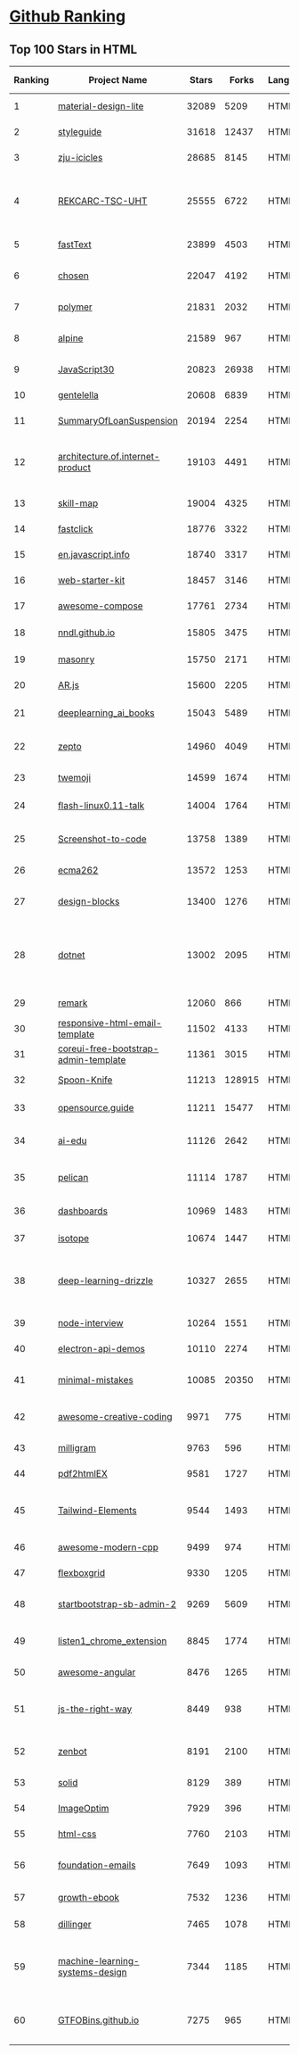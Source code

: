 [Github Ranking](../README.md)
==========

## Top 100 Stars in HTML

| Ranking | Project Name | Stars | Forks | Language | Open Issues | Description | Last Commit |
| ------- | ------------ | ----- | ----- | -------- | ----------- | ----------- | ----------- |
| 1 | [material-design-lite](https://github.com/google/material-design-lite) | 32089 | 5209 | HTML | 363 | Material Design Components in HTML/CSS/JS | 2022-08-22T19:39:49Z |
| 2 | [styleguide](https://github.com/google/styleguide) | 31618 | 12437 | HTML | 185 | Style guides for Google-originated open-source projects | 2022-09-01T02:00:50Z |
| 3 | [zju-icicles](https://github.com/QSCTech/zju-icicles) | 28685 | 8145 | HTML | 8 | 浙江大学课程攻略共享计划 | 2022-08-24T09:36:12Z |
| 4 | [REKCARC-TSC-UHT](https://github.com/PKUanonym/REKCARC-TSC-UHT) | 25555 | 6722 | HTML | 0 | 清华大学计算机系课程攻略 Guidance for courses in Department of Computer Science and Technology, Tsinghua University | 2022-08-27T13:07:50Z |
| 5 | [fastText](https://github.com/facebookresearch/fastText) | 23899 | 4503 | HTML | 429 | Library for fast text representation and classification. | 2022-08-09T22:59:21Z |
| 6 | [chosen](https://github.com/harvesthq/chosen) | 22047 | 4192 | HTML | 247 | Deprecated - Chosen is a library for making long, unwieldy select boxes more friendly. | 2022-08-15T23:08:36Z |
| 7 | [polymer](https://github.com/Polymer/polymer) | 21831 | 2032 | HTML | 40 | Our original Web Component library. | 2022-06-03T21:59:52Z |
| 8 | [alpine](https://github.com/alpinejs/alpine) | 21589 | 967 | HTML | 17 | A rugged, minimal framework for composing JavaScript behavior in your markup.  | 2022-09-08T12:00:26Z |
| 9 | [JavaScript30](https://github.com/wesbos/JavaScript30) | 20823 | 26938 | HTML | 0 | 30 Day Vanilla JS Challenge | 2022-09-02T04:02:28Z |
| 10 | [gentelella](https://github.com/ColorlibHQ/gentelella) | 20608 | 6839 | HTML | 30 | Free Bootstrap 4 Admin Dashboard Template | 2022-08-31T08:32:35Z |
| 11 | [SummaryOfLoanSuspension](https://github.com/WeNeedHome/SummaryOfLoanSuspension) | 20194 | 2254 | HTML | 0 | 全国各省市停贷通知汇总 | 2022-09-08T13:19:37Z |
| 12 | [architecture.of.internet-product](https://github.com/davideuler/architecture.of.internet-product) | 19103 | 4491 | HTML | 3 | 互联网公司技术架构，微信/淘宝/微博/腾讯/阿里/美团点评/百度/Google/Facebook/Amazon/eBay的架构，欢迎PR补充 | 2022-09-04T14:56:01Z |
| 13 | [skill-map](https://github.com/TeamStuQ/skill-map) | 19004 | 4325 | HTML | 68 | 程序员技能图谱 | 2022-09-08T07:16:01Z |
| 14 | [fastclick](https://github.com/ftlabs/fastclick) | 18776 | 3322 | HTML | 212 | Polyfill to remove click delays on browsers with touch UIs | 2021-08-13T16:01:47Z |
| 15 | [en.javascript.info](https://github.com/javascript-tutorial/en.javascript.info) | 18740 | 3317 | HTML | 81 | Modern JavaScript Tutorial  | 2022-09-09T01:08:27Z |
| 16 | [web-starter-kit](https://github.com/google/web-starter-kit) | 18457 | 3146 | HTML | 50 | Web Starter Kit - a workflow for multi-device websites | 2022-08-19T12:21:19Z |
| 17 | [awesome-compose](https://github.com/docker/awesome-compose) | 17761 | 2734 | HTML | 37 | Awesome Docker Compose samples | 2022-09-08T16:03:53Z |
| 18 | [nndl.github.io](https://github.com/nndl/nndl.github.io) | 15805 | 3475 | HTML | 69 | 《神经网络与深度学习》 邱锡鹏著 Neural Network and Deep Learning  | 2022-08-17T14:46:04Z |
| 19 | [masonry](https://github.com/desandro/masonry) | 15750 | 2171 | HTML | 58 | :love_hotel: Cascading grid layout plugin | 2021-10-03T09:17:12Z |
| 20 | [AR.js](https://github.com/jeromeetienne/AR.js) | 15600 | 2205 | HTML | 2 | Efficient Augmented Reality for the Web - 60fps on mobile! | 2022-04-28T04:47:17Z |
| 21 | [deeplearning_ai_books](https://github.com/fengdu78/deeplearning_ai_books) | 15043 | 5489 | HTML | 50 | deeplearning.ai（吴恩达老师的深度学习课程笔记及资源） | 2022-04-29T04:04:23Z |
| 22 | [zepto](https://github.com/madrobby/zepto) | 14960 | 4049 | HTML | 70 | Zepto.js is a minimalist JavaScript library for modern browsers, with a jQuery-compatible API | 2022-08-29T09:27:01Z |
| 23 | [twemoji](https://github.com/twitter/twemoji) | 14599 | 1674 | HTML | 47 | Emoji for everyone. https://twemoji.twitter.com/ | 2022-08-24T03:57:34Z |
| 24 | [flash-linux0.11-talk](https://github.com/sunym1993/flash-linux0.11-talk) | 14004 | 1764 | HTML | 31 | 你管这破玩意叫操作系统源码 — 像小说一样品读 Linux 0.11 核心代码 | 2022-08-26T16:18:18Z |
| 25 | [Screenshot-to-code](https://github.com/emilwallner/Screenshot-to-code) | 13758 | 1389 | HTML | 14 | A neural network that transforms a design mock-up into a static website. | 2022-05-24T14:52:26Z |
| 26 | [ecma262](https://github.com/tc39/ecma262) | 13572 | 1253 | HTML | 286 | Status, process, and documents for ECMA-262 | 2022-09-08T18:29:27Z |
| 27 | [design-blocks](https://github.com/froala/design-blocks) | 13400 | 1276 | HTML | 25 | A set of 170+ Bootstrap based design blocks ready to be used to create clean modern websites. | 2022-06-22T05:08:03Z |
| 28 | [dotnet](https://github.com/microsoft/dotnet) | 13002 | 2095 | HTML | 212 | This repo is the official home of .NET on GitHub. It's a great starting point to find many .NET OSS projects from Microsoft and the community, including many that are part of the .NET Foundation. | 2022-08-23T02:06:21Z |
| 29 | [remark](https://github.com/gnab/remark) | 12060 | 866 | HTML | 159 | A simple, in-browser, markdown-driven slideshow tool. | 2022-05-24T16:15:00Z |
| 30 | [responsive-html-email-template](https://github.com/leemunroe/responsive-html-email-template) | 11502 | 4133 | HTML | 4 | A free simple responsive HTML email template | 2022-07-15T20:36:08Z |
| 31 | [coreui-free-bootstrap-admin-template](https://github.com/coreui/coreui-free-bootstrap-admin-template) | 11361 | 3015 | HTML | 7 | Free Bootstrap Admin & Dashboard Template  | 2022-09-01T11:26:13Z |
| 32 | [Spoon-Knife](https://github.com/octocat/Spoon-Knife) | 11213 | 128915 | HTML | 1475 | This repo is for demonstration purposes only. | 2022-09-09T02:23:01Z |
| 33 | [opensource.guide](https://github.com/github/opensource.guide) | 11211 | 15477 | HTML | 0 | 📚 Community guides for open source creators | 2022-09-02T08:43:48Z |
| 34 | [ai-edu](https://github.com/microsoft/ai-edu) | 11126 | 2642 | HTML | 55 | AI education materials for Chinese students, teachers and IT professionals. | 2022-08-25T05:25:34Z |
| 35 | [pelican](https://github.com/getpelican/pelican) | 11114 | 1787 | HTML | 53 | Static site generator that supports Markdown and reST syntax. Powered by Python. | 2022-09-07T05:29:30Z |
| 36 | [dashboards](https://github.com/keen/dashboards) | 10969 | 1483 | HTML | 1 | Responsive dashboard templates 📊✨ | 2021-11-02T12:25:42Z |
| 37 | [isotope](https://github.com/metafizzy/isotope) | 10674 | 1447 | HTML | 55 | :revolving_hearts: Filter & sort magical layouts | 2021-09-24T03:20:14Z |
| 38 | [deep-learning-drizzle](https://github.com/kmario23/deep-learning-drizzle) | 10327 | 2655 | HTML | 5 | Drench yourself in Deep Learning, Reinforcement Learning, Machine Learning, Computer Vision, and NLP by learning from these exciting lectures!! | 2022-04-10T19:33:15Z |
| 39 | [node-interview](https://github.com/ElemeFE/node-interview) | 10264 | 1551 | HTML | 6 | How to pass the Node.js interview of ElemeFE. | 2020-10-19T03:29:22Z |
| 40 | [electron-api-demos](https://github.com/electron/electron-api-demos) | 10110 | 2274 | HTML | 41 | Explore the Electron APIs | 2022-06-27T16:07:51Z |
| 41 | [minimal-mistakes](https://github.com/mmistakes/minimal-mistakes) | 10085 | 20350 | HTML | 13 | :triangular_ruler: Jekyll theme for building a personal site, blog, project documentation, or portfolio. | 2022-09-08T01:05:33Z |
| 42 | [awesome-creative-coding](https://github.com/terkelg/awesome-creative-coding) | 9971 | 775 | HTML | 1 | Creative Coding: Generative Art, Data visualization, Interaction Design, Resources. | 2022-09-03T19:49:32Z |
| 43 | [milligram](https://github.com/milligram/milligram) | 9763 | 596 | HTML | 29 | A minimalist CSS framework. | 2022-07-28T18:57:53Z |
| 44 | [pdf2htmlEX](https://github.com/coolwanglu/pdf2htmlEX) | 9581 | 1727 | HTML | 231 | Convert PDF to HTML without losing text or format. | 2022-08-05T10:02:16Z |
| 45 | [Tailwind-Elements](https://github.com/mdbootstrap/Tailwind-Elements) | 9544 | 1493 | HTML | 34 | 𝙃𝙪𝙜𝙚 collection of Tailwind components, sections and templates 😎 - FREE for commercial use | 2022-09-08T07:04:50Z |
| 46 | [awesome-modern-cpp](https://github.com/rigtorp/awesome-modern-cpp) | 9499 | 974 | HTML | 1 | A collection of resources on modern C++ | 2022-06-16T14:38:34Z |
| 47 | [flexboxgrid](https://github.com/kristoferjoseph/flexboxgrid) | 9330 | 1205 | HTML | 45 | Grid based on CSS3 flexbox | 2020-10-01T09:36:06Z |
| 48 | [startbootstrap-sb-admin-2](https://github.com/StartBootstrap/startbootstrap-sb-admin-2) | 9269 | 5609 | HTML | 60 | A free, open source, Bootstrap admin theme created by Start Bootstrap | 2022-08-26T13:06:19Z |
| 49 | [listen1_chrome_extension](https://github.com/listen1/listen1_chrome_extension) | 8845 | 1774 | HTML | 240 | one for all free music in china (chrome extension, also works for firefox) | 2022-09-08T12:26:10Z |
| 50 | [awesome-angular](https://github.com/PatrickJS/awesome-angular) | 8476 | 1265 | HTML | 0 | :page_facing_up: A curated list of awesome Angular resources | 2022-08-22T14:59:51Z |
| 51 | [js-the-right-way](https://github.com/braziljs/js-the-right-way) | 8449 | 938 | HTML | 17 | An easy-to-read, quick reference for JS best practices, accepted coding standards, and links around the Web | 2021-10-31T10:32:14Z |
| 52 | [zenbot](https://github.com/DeviaVir/zenbot) | 8191 | 2100 | HTML | 290 | Zenbot is a command-line cryptocurrency trading bot using Node.js and MongoDB. | 2022-02-14T16:11:27Z |
| 53 | [solid](https://github.com/solid/solid) | 8129 | 389 | HTML | 131 | Solid - Re-decentralizing the web (project directory) | 2022-08-24T14:54:37Z |
| 54 | [ImageOptim](https://github.com/ImageOptim/ImageOptim) | 7929 | 396 | HTML | 160 | GUI image optimizer for Mac | 2022-03-25T09:59:14Z |
| 55 | [html-css](https://github.com/gustavoguanabara/html-css) | 7760 | 2103 | HTML | 173 | Curso de HTML5 e CSS3 | 2022-08-01T13:33:44Z |
| 56 | [foundation-emails](https://github.com/foundation/foundation-emails) | 7649 | 1093 | HTML | 174 | Quickly create responsive HTML emails that work on any device and client. Even Outlook. | 2022-07-11T20:41:48Z |
| 57 | [growth-ebook](https://github.com/phodal/growth-ebook) | 7532 | 1236 | HTML | 0 | Growth Engineering: The Definitive Guide。全栈增长工程师指南 | 2022-08-25T23:39:31Z |
| 58 | [dillinger](https://github.com/joemccann/dillinger) | 7465 | 1078 | HTML | 105 | The last Markdown editor, ever. | 2022-05-11T01:32:24Z |
| 59 | [machine-learning-systems-design](https://github.com/chiphuyen/machine-learning-systems-design) | 7344 | 1185 | HTML | 7 | A booklet on machine learning systems design with exercises. NOT the repo for the book "Designing Machine Learning Systems" | 2022-07-17T22:56:05Z |
| 60 | [GTFOBins.github.io](https://github.com/GTFOBins/GTFOBins.github.io) | 7275 | 965 | HTML | 2 | GTFOBins is a curated list of Unix binaries that can be used to bypass local security restrictions in misconfigured systems | 2022-09-08T19:19:08Z |

